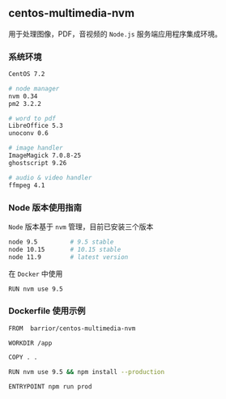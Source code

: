 ## centos-multimedia-nvm

用于处理图像，PDF，音视频的 `Node.js` 服务端应用程序集成环境。

### 系统环境

```bash
CentOS 7.2

# node manager
nvm 0.34
pm2 3.2.2

# word to pdf
LibreOffice 5.3
unoconv 0.6

# image handler
ImageMagick 7.0.8-25
ghostscript 9.26

# audio & video handler
ffmpeg 4.1
```

### Node 版本使用指南

`Node` 版本基于 `nvm` 管理，目前已安装三个版本

```bash
node 9.5         # 9.5 stable
node 10.15       # 10.15 stable
node 11.9        # latest version
```

在 `Docker` 中使用

```bash
RUN nvm use 9.5
```

### Dockerfile 使用示例

```bash
FROM  barrior/centos-multimedia-nvm

WORKDIR /app

COPY . .

RUN nvm use 9.5 && npm install --production

ENTRYPOINT npm run prod
```

